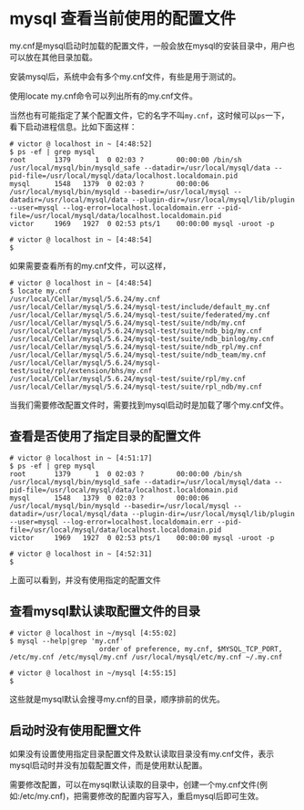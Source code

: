 # mysql 查看当前使用的配置文件 #
my.cnf是mysql启动时加载的配置文件，一般会放在mysql的安装目录中，用户也可以放在其他目录加载。

安装mysql后，系统中会有多个my.cnf文件，有些是用于测试的。

使用locate my.cnf命令可以列出所有的my.cnf文件。

当然也有可能指定了某个配置文件，它的名字不叫`my.cnf`，这时候可以`ps`一下，看下启动进程信息。比如下面这样：

	# victor @ localhost in ~ [4:48:52] 
	$ ps -ef | grep mysql
	root       1379      1  0 02:03 ?        00:00:00 /bin/sh /usr/local/mysql/bin/mysqld_safe --datadir=/usr/local/mysql/data --pid-file=/usr/local/mysql/data/localhost.localdomain.pid
	mysql      1548   1379  0 02:03 ?        00:00:06 /usr/local/mysql/bin/mysqld --basedir=/usr/local/mysql --datadir=/usr/local/mysql/data --plugin-dir=/usr/local/mysql/lib/plugin --user=mysql --log-error=localhost.localdomain.err --pid-file=/usr/local/mysql/data/localhost.localdomain.pid
	victor     1969   1927  0 02:53 pts/1    00:00:00 mysql -uroot -p
	
	# victor @ localhost in ~ [4:48:54] 
	$ 


如果需要查看所有的my.cnf文件，可以这样，

	# victor @ localhost in ~ [4:48:54] 
	$ locate my.cnf
	/usr/local/Cellar/mysql/5.6.24/my.cnf
	/usr/local/Cellar/mysql/5.6.24/mysql-test/include/default_my.cnf
	/usr/local/Cellar/mysql/5.6.24/mysql-test/suite/federated/my.cnf
	/usr/local/Cellar/mysql/5.6.24/mysql-test/suite/ndb/my.cnf
	/usr/local/Cellar/mysql/5.6.24/mysql-test/suite/ndb_big/my.cnf
	/usr/local/Cellar/mysql/5.6.24/mysql-test/suite/ndb_binlog/my.cnf
	/usr/local/Cellar/mysql/5.6.24/mysql-test/suite/ndb_rpl/my.cnf
	/usr/local/Cellar/mysql/5.6.24/mysql-test/suite/ndb_team/my.cnf
	/usr/local/Cellar/mysql/5.6.24/mysql-test/suite/rpl/extension/bhs/my.cnf
	/usr/local/Cellar/mysql/5.6.24/mysql-test/suite/rpl/my.cnf
	/usr/local/Cellar/mysql/5.6.24/mysql-test/suite/rpl_ndb/my.cnf

当我们需要修改配置文件时，需要找到mysql启动时是加载了哪个my.cnf文件。

## 查看是否使用了指定目录的配置文件 ##

	# victor @ localhost in ~ [4:51:17] 
	$ ps -ef | grep mysql
	root       1379      1  0 02:03 ?        00:00:00 /bin/sh /usr/local/mysql/bin/mysqld_safe --datadir=/usr/local/mysql/data --pid-file=/usr/local/mysql/data/localhost.localdomain.pid
	mysql      1548   1379  0 02:03 ?        00:00:06 /usr/local/mysql/bin/mysqld --basedir=/usr/local/mysql --datadir=/usr/local/mysql/data --plugin-dir=/usr/local/mysql/lib/plugin --user=mysql --log-error=localhost.localdomain.err --pid-file=/usr/local/mysql/data/localhost.localdomain.pid
	victor     1969   1927  0 02:53 pts/1    00:00:00 mysql -uroot -p
	
	# victor @ localhost in ~ [4:52:31] 
	$ 

上面可以看到，并没有使用指定的配置文件

## 查看mysql默认读取配置文件的目录 ##

	# victor @ localhost in ~/mysql [4:55:02] 
	$ mysql --help|grep 'my.cnf'
	                      order of preference, my.cnf, $MYSQL_TCP_PORT,
	/etc/my.cnf /etc/mysql/my.cnf /usr/local/mysql/etc/my.cnf ~/.my.cnf 
	
	# victor @ localhost in ~/mysql [4:55:15] 
	$ 


这些就是mysql默认会搜寻my.cnf的目录，顺序排前的优先。

## 启动时没有使用配置文件 ##

如果没有设置使用指定目录配置文件及默认读取目录没有my.cnf文件，表示mysql启动时并没有加载配置文件，而是使用默认配置。

需要修改配置，可以在mysql默认读取的目录中，创建一个my.cnf文件(例如:/etc/my.cnf)，把需要修改的配置内容写入，重启mysql后即可生效。